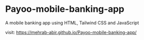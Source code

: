 # Payoo-mobile-banking-app
A mobile banking app using HTML, Tailwind CSS and JavaScript

visit: https://mehrab-abir.github.io/Payoo-mobile-banking-app/
